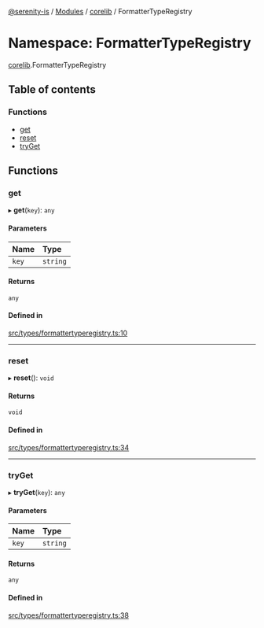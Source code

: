[@serenity-is](../README.md) / [Modules](../modules.md) / [corelib](corelib.md) / FormatterTypeRegistry

# Namespace: FormatterTypeRegistry

[corelib](corelib.md).FormatterTypeRegistry

## Table of contents

### Functions

- [get](corelib.FormatterTypeRegistry.md#get)
- [reset](corelib.FormatterTypeRegistry.md#reset)
- [tryGet](corelib.FormatterTypeRegistry.md#tryget)

## Functions

### get

▸ **get**(`key`): `any`

#### Parameters

| Name | Type |
| :------ | :------ |
| `key` | `string` |

#### Returns

`any`

#### Defined in

[src/types/formattertyperegistry.ts:10](https://github.com/serenity-is/serenity/blob/master/packages/corelib/src/types/formattertyperegistry.ts#line&#x3D;10)

___

### reset

▸ **reset**(): `void`

#### Returns

`void`

#### Defined in

[src/types/formattertyperegistry.ts:34](https://github.com/serenity-is/serenity/blob/master/packages/corelib/src/types/formattertyperegistry.ts#line&#x3D;34)

___

### tryGet

▸ **tryGet**(`key`): `any`

#### Parameters

| Name | Type |
| :------ | :------ |
| `key` | `string` |

#### Returns

`any`

#### Defined in

[src/types/formattertyperegistry.ts:38](https://github.com/serenity-is/serenity/blob/master/packages/corelib/src/types/formattertyperegistry.ts#line&#x3D;38)
